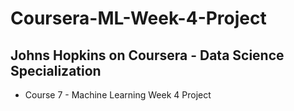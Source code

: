 # Coursera-ML-Week-4-Project
## Johns Hopkins on Coursera - Data Science Specialization
- Course 7 - Machine Learning Week 4 Project  
